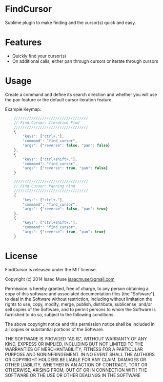 FindCursor
==========

Sublime plugin to make finding and the cursor(s) quick and easy.


# Features

- Quickly find your cursor(s)
- On additional calls, either pan through cursors or iterate through cursors

# Usage
Create a command and define its search direction and whether you will use the pan feature or the default cursor iteration feature.

Example Keymap:
```javascript
    //////////////////////////////////
    // Find Cursor: Iterative Find
    //////////////////////////////////
    {
        "keys": ["ctrl+."],
        "command": "find_cursor",
        "args": {"reverse": false, "pan": false}
    },
    {
        "keys": ["ctrl+shift+."],
        "command": "find_cursor",
        "args": {"reverse": true, "pan": false}
    }

    //////////////////////////////////
    // Find Cursor: Panning Find
    //////////////////////////////////
    {
        "keys": ["ctrl+."],
        "command": "find_cursor",
        "args": {"reverse": false, "pan": true}
    },
    {
        "keys": ["ctrl+shift+."],
        "command": "find_cursor",
        "args": {"reverse": true, "pan": true}
    }
```

# License
FindCursor is released under the MIT license.

Copyright (c) 2014 Isaac Muse <isaacmuse@gmail.com>

Permission is hereby granted, free of charge, to any person obtaining a copy of this software and associated documentation files (the "Software"), to deal in the Software without restriction, including without limitation the rights to use, copy, modify, merge, publish, distribute, sublicense, and/or sell copies of the Software, and to permit persons to whom the Software is furnished to do so, subject to the following conditions:

The above copyright notice and this permission notice shall be included in all copies or substantial portions of the Software.

THE SOFTWARE IS PROVIDED "AS IS", WITHOUT WARRANTY OF ANY KIND, EXPRESS OR IMPLIED, INCLUDING BUT NOT LIMITED TO THE WARRANTIES OF MERCHANTABILITY, FITNESS FOR A PARTICULAR PURPOSE AND NONINFRINGEMENT. IN NO EVENT SHALL THE AUTHORS OR COPYRIGHT HOLDERS BE LIABLE FOR ANY CLAIM, DAMAGES OR OTHER LIABILITY, WHETHER IN AN ACTION OF CONTRACT, TORT OR OTHERWISE, ARISING FROM, OUT OF OR IN CONNECTION WITH THE SOFTWARE OR THE USE OR OTHER DEALINGS IN THE SOFTWARE
